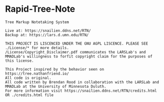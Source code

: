 # Rapid-Tree-Note
    Tree Markup Notetaking System

    Live at: https://snailien.ddns.net/RTN/
    Backup at: https://lars.d.umn.edu/RTN/

    THIS PROJECT IS LISCENCED UNDER THE GNU AGPL LISCENCE. PLEASE SEE ./License/* for more details.
    /License/Copyright_Disclaimer.pdf communicates the LARSLab's and MMADLab's willingness to forfit copyright claim for the purposes of this license.

    This Project inspired by the behavior seen on https://tree.nathanfriend.io/
    All code is original.
    All code written by Brendan Rood in collaboration with the LARSLab and MMADLab at the University of Minnesota Duluth.
    For more information visit https://snailien.ddns.net/RTN/credits.html OR ./credits.html file